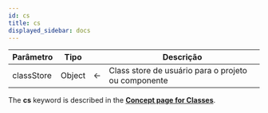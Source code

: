 ```yaml
---
id: cs
title: cs
displayed_sidebar: docs
---
```


| Parâmetro  | Tipo   |   | Descrição                                           |
| ---------- | ------ | - | --------------------------------------------------- |
| classStore | Object | ← | Class store de usuário para o projeto ou componente |

The **cs** keyword is described in the [**Concept page for Classes**](../Concepts/classes.md#cs).
